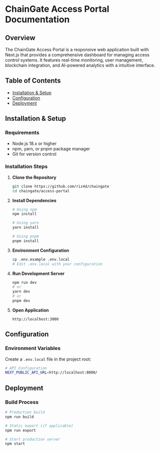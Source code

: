 # ChainGate Access Portal Documentation

## Overview

The ChainGate Access Portal is a responsive web application built with Next.js that provides a comprehensive dashboard for managing access control systems. It features real-time monitoring, user management, blockchain integration, and AI-powered analytics with a intuitive interface.

## Table of Contents

- [Installation & Setup](#installation--setup)
- [Configuration](#configuration)
- [Deployment](#deployment)


## Installation & Setup

### Requirements

- Node.js 18.x or higher
- npm, yarn, or pnpm package manager
- Git for version control

### Installation Steps

1. **Clone the Repository**
   ```bash
   git clone https://github.com/riz4d/chaingate
   cd chaingate/access-portal
   ```

2. **Install Dependencies**
   ```bash
   # Using npm
   npm install
   
   # Using yarn
   yarn install
   
   # Using pnpm
   pnpm install
   ```

3. **Environment Configuration**
   ```bash
   cp .env.example .env.local
   # Edit .env.local with your configuration
   ```

4. **Run Development Server**
   ```bash
   npm run dev
   # or
   yarn dev
   # or
   pnpm dev
   ```

5. **Open Application**
   ```
   http://localhost:3000
   ```

## Configuration

### Environment Variables

Create a `.env.local` file in the project root:

```bash
# API Configuration
NEXT_PUBLIC_API_URL=http://localhost:8000/
```

## Deployment

### Build Process

```bash
# Production build
npm run build

# Static export (if applicable)
npm run export

# Start production server
npm start
```
